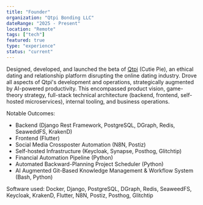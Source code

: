 ```yaml
---
title: "Founder"
organization: "Qtpi Bonding LLC"
dateRange: "2025 - Present"
location: "Remote"
tags: ["tech"]
featured: true
type: "experience"
status: "current"
---
```


Designed, developed, and launched the beta of [Qtpi](https://qtpi.app)
(Cutie Pie), an ethical dating and relationship platform disrupting the
online dating industry. Drove all aspects of Qtpi's development
and operations, strategically augmented by AI-powered productivity. This
encompassed product vision, game-theory strategy, full-stack technical
architecture (backend, frontend, self-hosted microservices), internal tooling, and business
operations.

Notable Outcomes:
- Backend (Django Rest Framework, PostgreSQL, DGraph, Redis, SeaweddFS, KrakenD)
- Frontend (Flutter)
- Social Media Crossposter Automation (N8N, Postiz)
- Self-hosted Infrastructure (Keycloak, Synapse, Posthog, Glitchtip)
- Financial Automation Pipeline (Python)
- Automated Backward-Planning Project Scheduler (Python)
- AI Augmented Git-Based Knowledge Management & Workflow System (Bash, Python)

Software used: Docker, Django, PostgreSQL, DGraph, Redis, SeaweedFS, Keycloak, KrakenD, Flutter, N8N, Postiz, Posthog, Glitchtip